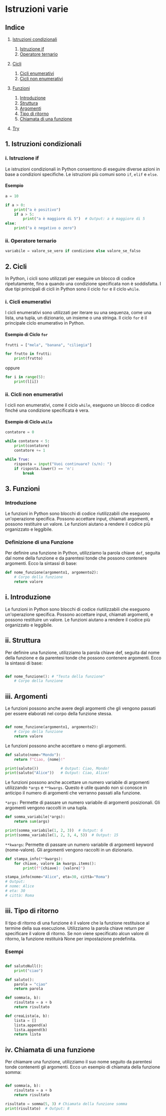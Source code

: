 # Istruzioni varie

## Indice
1. [Istruzioni condizionali](#1-istruzioni-condizionali)
    1. [Istruzione if](#i-istruzione-if)
    2. [Operatore ternario](#ii-operatore-ternario)
2. [Cicli](#2-cicli)
   1. [Cicli enumerativi](#i-cicli-enumerativi)
   2. [Cicli non enumerativi](#ii-cicli-non-enumerativi)
3. [Funzioni](#3-funzioni)
    1. [Introduzione](#i-introduzione)
    2. [Struttura](#ii-struttura)
    3. [Argomenti](#iii-argomenti)
    4. [Tipo di ritorno](#iv-tipo-di-ritorno)
    5. [Chiamata di una funzione](#v-tipo-di-ritorno)

4. [Try](#3)

## 1. Istruzioni condizionali

### i. Istruzione if

Le istruzioni condizionali in Python consentono di eseguire diverse azioni in base a condizioni specifiche. Le istruzioni più comuni sono `if`, `elif` e `else`.

#### Esempio

```python
a = 10

if a > 0:
    print("a è positivo")
    if a > 5:
        print("a è maggiore di 5")  # Output: a è maggiore di 5
else:
    print("a è negativo o zero")
```

### ii. Operatore ternario


```python
variabile = valore_se_vero if condizione else valore_se_falso
```

## 2. Cicli

In Python, i cicli sono utilizzati per eseguire un blocco di codice ripetutamente, fino a quando una condizione specificata non è soddisfatta. I due tipi principali di cicli in Python sono il ciclo `for` e il ciclo `while`.

### i. Cicli enumerativi

I cicli enumerativi sono utilizzati per iterare su una sequenza, come una lista, una tupla, un dizionario, un insieme o una stringa. Il ciclo `for` è il principale ciclo enumerativo in Python.

#### Esempio di Ciclo `for`

```python
frutti = ["mela", "banana", "ciliegia"]

for frutto in frutti:
    print(frutto)
```
oppure

```python
for i in range(5):
    print(l[i])
```


### ii. Cicli non enumerativi

I cicli non enumerativi, come il ciclo `while`, eseguono un blocco di codice finché una condizione specificata è vera.

#### Esempio di Ciclo `while`

```python
contatore = 0

while contatore < 5:
    print(contatore)
    contatore += 1
```

```python
while True:
    risposta = input("Vuoi continuare? (s/n): ")
    if risposta.lower() == 'n':
        break
```


## 3. Funzioni

### Introduzione
Le funzioni in Python sono blocchi di codice riutilizzabili che eseguono un'operazione specifica. Possono accettare input, chiamati argomenti, e possono restituire un valore. Le funzioni aiutano a rendere il codice più organizzato e leggibile.

### Definizione di una Funzione
Per definire una funzione in Python, utilizziamo la parola chiave `def`, seguita dal nome della funzione e da parentesi tonde che possono contenere argomenti. Ecco la sintassi di base:

```python
def nome_funzione(argomento1, argomento2):
    # Corpo della funzione
    return valore
```

## i. Introduzione

Le funzioni in Python sono blocchi di codice riutilizzabili che eseguono un'operazione specifica. Possono accettare input, chiamati argomenti, e possono restituire un valore. Le funzioni aiutano a rendere il codice più organizzato e leggibile.

## ii. Struttura

Per definire una funzione, utilizziamo la parola chiave def, seguita dal nome della funzione e da parentesi tonde che possono contenere argomenti. Ecco la sintassi di base:

```python

def nome_funzione(): # "Testa della funzione"
    # Corpo della funzione
```

## iii. Argomenti
Le funzioni possono anche avere degli argomenti che gli vengono passati per essere elaborati nel corpo della funzione stessa.

```python

def nome_funzione(argomento1, argomento2):
    # Corpo della funzione
    return valore

```
 
Le funzioni possono anche accettare o meno gli argomenti.

```python
def saluto(nome="Mondo"):
    return f"Ciao, {nome}!"

print(saluto())          # Output: Ciao, Mondo!
print(saluto("Alice"))   # Output: Ciao, Alice!
```

Le funzioni possono anche accettare un numero variabile di argomenti utilizzando `*args` e `**kwargs`. Questo è utile quando non si conosce in anticipo il numero di argomenti che verranno passati alla funzione. 

`*args:` Permette di passare un numero variabile di argomenti posizionali. Gli argomenti vengono raccolti in una tupla.

```python
def somma_variabile(*args):
    return sum(args)

print(somma_variabile(1, 2, 3))  # Output: 6
print(somma_variabile(1, 2, 3, 4, 5))  # Output: 15
```

`**kwargs`: Permette di passare un numero variabile di argomenti keyword (nome-valore). Gli argomenti vengono raccolti in un dizionario.

```python
def stampa_info(**kwargs):
    for chiave, valore in kwargs.items():
        print(f"{chiave}: {valore}")

stampa_info(nome="Alice", eta=30, città="Roma")
# Output:
# nome: Alice
# eta: 30
# città: Roma
```

## iii. Tipo di ritorno

Il tipo di ritorno di una funzione è il valore che la funzione restituisce al termine della sua esecuzione. Utilizziamo la parola chiave return per specificare il valore di ritorno. Se non viene specificato alcun valore di ritorno, la funzione restituirà None per impostazione predefinita.

### Esempi

```python

def salutoNull():
    print("ciao")

def saluto():
    parola = "ciao"
    return parola

def somma(a, b):
    risultato = a + b
    return risultato

def creaLista(a, b):
    lista = []
    lista.append(a)
    lista.append(b)
    return lista

```

## iv. Chiamata di una funzione

Per chiamare una funzione, utilizziamo il suo nome seguito da parentesi tonde contenenti gli argomenti. Ecco un esempio di chiamata della funzione somma:



```python

def somma(a, b):
    risultato = a + b
    return risultato

risultato = somma(5, 3) # Chiamata della funzione somma
print(risultato)  # Output: 8
```
